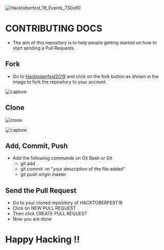 ![Hacktoberfest_19_Events_730x90](https://user-images.githubusercontent.com/29935993/64358672-84632180-d024-11e9-8131-dee3f75b7cd1.png)

# CONTRIBUTING DOCS

* The aim of this repository is to help people getting started on how to start sending a Pull Requests.

## Fork

* Go to [Hacktoberfest2019](https://github.com/ambujraj/hacktoberfest2019/) and click on the fork button as shown in the image to fork the repository to your account.


![capture](https://user-images.githubusercontent.com/29935993/44449918-1c09f380-a60d-11e8-95aa-461c97ef4565.PNG)


## Clone

![clone](https://user-images.githubusercontent.com/29935993/44450483-b3237b00-a60e-11e8-85c4-eb7d81c3c0da.png)

![capture](https://user-images.githubusercontent.com/29935993/44450799-74da8b80-a60f-11e8-9cc1-198c6d560012.PNG)


## Add, Commit, Push

* Add the following commands on Git Bash or Git
  * git add .
  * git commit -m "your description of the file added"
  * git push origin master

## Send the Pull Request

* Go to your cloned repository of HACKTOBERFEST18
* Click on NEW PULL REQUEST
* Then click CREATE PULL REQUEST
* Now you are done

# Happy Hacking !!
